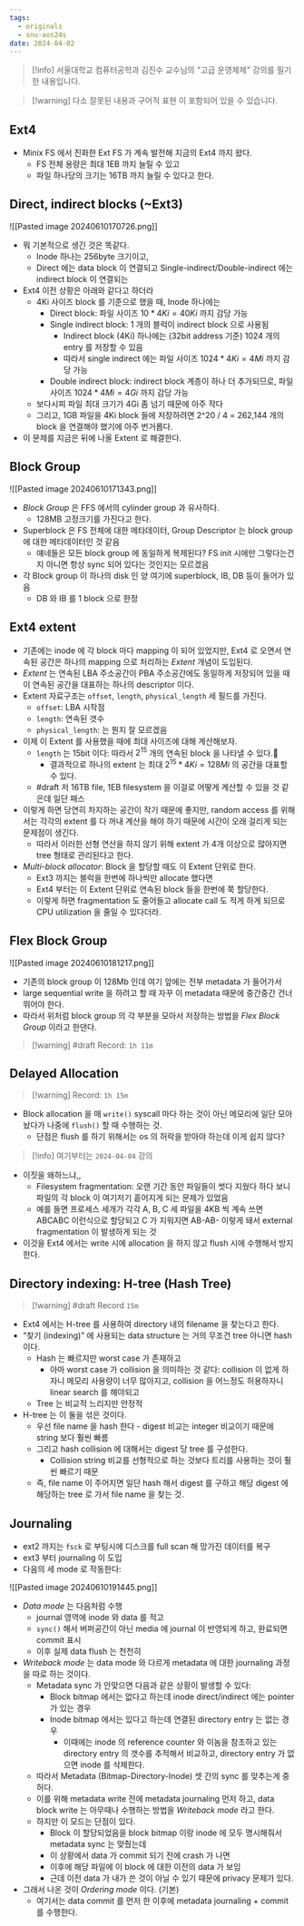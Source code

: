 ```yaml
---
tags:
  - originals
  - snu-aos24s
date: 2024-04-02
---
```

> [!info] 서울대학교 컴퓨터공학과 김진수 교수님의 "고급 운영체제" 강의를 필기한 내용입니다.

> [!warning] 다소 잘못된 내용과 구어적 표현 이 포함되어 있을 수 있습니다.

## Ext4

- Minix FS 에서 진화한 Ext FS 가 계속 발전해 지금의 Ext4 까지 왔다.
	- FS 전체 용량은 최대 1EB 까지 늘릴 수 있고
	- 파일 하나당의 크기는 16TB 까지 늘릴 수 있다고 한다.

## Direct, indirect blocks (~Ext3)

![[Pasted image 20240610170726.png]]

- 뭐 기본적으로 생긴 것은 똑같다.
	- Inode 하나는 256byte 크기이고,
	- Direct 에는 data block 이 연결되고 Single-indirect/Double-indirect 에는 indirect block 이 연결되는
- Ext4 이전 상황은 아래와 같다고 하더라
	- 4Ki 사이즈 block 를 기준으로 했을 때, Inode 하나에는
		- Direct block: 파일 사이즈 $10 * 4Ki = 40Ki$ 까지 감당 가능
		- Single indirect block: 1 개의 블럭이 indirect block 으로 사용됨
			- Indirect block (4Ki) 하나에는 (32bit address 기준) 1024 개의 entry 를 저장할 수 있음
			- 따라서 single indirect 에는 파일 사이즈 $1024 * 4Ki = 4Mi$ 까지 감당 가능
		- Double indirect block: indirect block 계층이 하나 더 추가되므로, 파일 사이즈 $1024 * 4Mi = 4Gi$ 까지 감당 가능
	- 보다시피 파일 최대 크기가 4Gi 좀 넘기 때문에 아주 작다
	- 그리고, 1GB 파일을 4Ki block 들에 저장하려면 2^20 / 4 = 262,144 개의 block 을 연결해야 했기에 아주 번거롭다.
- 이 문제를 지금은 뒤에 나올 Extent 로 해결한다.

## Block Group

![[Pasted image 20240610171343.png]]

- *Block Group* 은 FFS 에서의 cylinder group 과 유사하다.
	- 128MB 고정크기를 가진다고 한다.
- Superblock 은 FS 전체에 대한 메타데이터, Group Descriptor 는 block group 에 대한 메타데이터인 것 같음
	- 얘네들은 모든 block group 에 동일하게 복제된다? FS init 시에만 그렇다는건지 아니면 항상 sync 되어 있다는 것인지는 모르겠음
- 각 Block group 이 하나의 disk 인 양 여기에 superblock, IB, DB 등이 들어가 있음
	- DB 와 IB 를 1 block 으로 한정

## Ext4 extent

- 기존에는 inode 에 각 block 마다 mapping 이 되어 있었지만, Ext4 로 오면서 연속된 공간은 하나의 mapping 으로 처리하는 *Extent* 개념이 도입된다.
- *Extent* 는 연속된 LBA 주소공간이 PBA 주소공간에도 동일하게 저장되어 있을 때 이 연속된 공간을 대표하는 하나의 descriptor 이다.
- Extent 자료구조는 `offset`, `length`, `physical_length` 세 필드를 가진다.
	- `offset`: LBA 시작점
	- `length`: 연속된 갯수
	- `physical_length`: 는 뭔지 잘 모르겠음
- 이제 이 Extent 를 사용했을 때에 최대 사이즈에 대해 계산해보자.
	- `length` 는 15bit 이다: 따라서 $2^{15}$ 개의 연속된 block 을 나타낼 수 있다.
		- 결과적으로 하나의 extent 는 최대 $2^{15} * 4Ki = 128Mi$ 의 공간을 대표할 수 있다.
	- #draft 저 16TB file, 1EB filesystem 을 이걸로 어떻게 계산할 수 있을 것 같은데 일단 패스
- 이렇게 하면 당연히 차지하는 공간이 작기 때문에 좋지만, random access 를 위해서는 각각의 extent 를 다 꺼내 계산을 해야 하기 때문에 시간이 오래 걸리게 되는 문제점이 생긴다.
	- 따라서 이러한 선형 연산을 하지 않기 위해 extent 가 4개 이상으로 많아지면 tree 형태로 관리된다고 한다.
- *Multi-block allocator*: Block 을 할당할 때도 이 Extent 단위로 한다.
	- Ext3 까지는 블럭을 한번에 하나씩만 allocate 했다면
	- Ext4 부터는 이 Extent 단위로 연속된 block 들을 한번에 쭉 할당한다.
	- 이렇게 하면 fragmentation 도 줄어들고 allocate call 도 적게 하게 되므로 CPU utilization 을 줄일 수 있다더라.

## Flex Block Group

![[Pasted image 20240610181217.png]]

- 기존의 block group 이 128Mb 인데 여기 앞에는 전부 metadata 가 들어가서
- large sequential write 을 하려고 할 때 자꾸 이 metadata 때문에 중간중간 건너뛰어야 한다.
- 따라서 위처럼 block group 의 각 부분을 모아서 저장하는 방법을 *Flex Block Group* 이라고 한댄다.

> [!warning] #draft Record: `1h 11m`

## Delayed Allocation

> [!warning] Record: `1h 15m`

- Block allocation 을 매 `write()` syscall 마다 하는 것이 아닌 메모리에 일단 모아놨다가 나중에 `flush()` 할 때 수행하는 것.
	- 단점은 flush 를 하기 위해서는 os 의 허락을 받아야 하는데 이게 쉽지 않다?

> [!info] 여기부터는 `2024-04-04` 강의

- 이짓을 왜하느냐,,
	- Filesystem fragmentation: 오랜 기간 동안 파일들이 썻다 지웠다 하다 보니 파일의 각 block 이 여기저기 흩어지게 되는 문제가 있었음
	- 예를 들면 프로세스 세개가 각각 A, B, C 세 파일을 4KB 씩 계속 쓰면 ABCABC 이런식으로 할당되고 C 가 지워지면 AB-AB- 이렇게 돼서 external fragmentation 이 발생하게 되는 것
- 이것을 Ext4 에서는 write 시에 allocation 을 하지 않고 flush 시에 수행해서 방지한다.

## Directory indexing: H-tree (Hash Tree)

> [!warning] #draft Record `15m`

- Ext4 에서는 H-tree 를 사용하여 directory 내의 filename 을 찾는다고 한다.
- “찾기 (indexing)” 에 사용되는 data structure 는 거의 무조건 tree 아니면 hash 이다.
	- Hash 는 빠르지만 worst case 가 존재하고
		- 아마 worst case 가 collision 을 의미하는 것 같다: collision 이 없게 하자니 메모리 사용량이 너무 많아지고, collision 을 어느정도 허용하자니 linear search 를 해야되고
	- Tree 는 비교적 느리지만 안정적
- H-tree 는 이 둘을 섞은 것이다.
	- 우선 file name 을 hash 한다 - digest 비교는 integer 비교이기 때문에 string 보다 훨씬 빠름
	- 그리고 hash collision 에 대해서는 digest 당 tree 를 구성한다.
		- Collision string 비교를 선형적으로 하는 것보다 트리를 사용하는 것이 훨씬 빠르기 때문
	- 즉, file name 이 주어지면 일단 hash 해서 digest 를 구하고 해당 digest 에 해당하는 tree 로 가서 file name 을 찾는 것.

## Journaling

- ext2 까지는 `fsck` 로 부팅시에 디스크를 full scan 해 망가진 데이터를 복구
- ext3 부터 journaling 이 도입
- 다음의 세 mode 로 작동한다:

![[Pasted image 20240610191445.png]]

- *Data mode* 는 다음처럼 수행
	- journal 영역에 inode 와 data 를 적고
	- `sync()` 해서 버퍼공간이 아닌 media 에 journal 이 반영되게 하고, 완료되면 commit 표시
	- 이후 실제 data flush 는 천천히
- *Writeback mode* 는 data mode 와 다르게 metadata 에 대한 journaling 과정을 따로 하는 것이다.
	- Metadata sync 가 안맞으면 다음과 같은 상황이 발생할 수 있다:
		- Block bitmap 에서는 없다고 하는데 inode direct/indirect 에는 pointer 가 있는 경우
		- Inode bitmap 에서는 있다고 하는데 연결된 directory entry 는 없는 경우
			- 이때에는 inode 의 reference counter 와 이놈을 참조하고 있는 directory entry 의 갯수를 추적해서 비교하고, directory entry 가 없으면 inode 를 삭제한다.
	- 따라서 Metadata (Bitmap-Directory-Inode) 셋 간의 sync 를 맞추는게 중허다.
	- 이를 위해 metadata write 전에 metadata journaling 먼저 하고, data block write 는 아무때나 수행하는 방법을 *Writeback mode* 라고 한다.
	- 하지만 이 모드는 단점이 있다.
		- Block 이 할당되었음을 block bitmap 이랑 inode 에 모두 명시해줘서 metadata sync 는 맞췄는데
		- 이 상황에서 data 가 commit 되기 전에 crash 가 나면
		- 이후에 해당 파일에 이 block 에 대한 이전의 data 가 보임
		- 근데 이전 data 가 내가 쓴 것이 아닐 수 있기 때문에 privacy 문제가 있다.
- 그래서 나온 것이 *Ordering mode* 이다. (기본)
	- 여기서는 data commit 를 먼저 한 이후에 metadata journaling + commit 를 수행한다.
